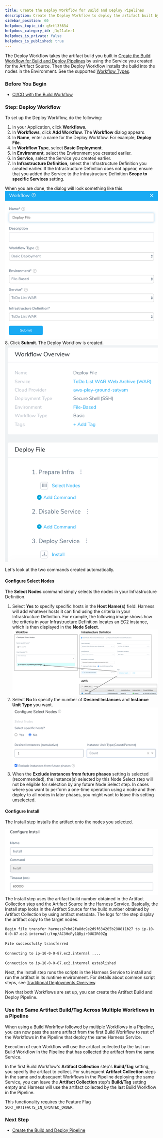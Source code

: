 ```yaml
---
title: Create the Deploy Workflow for Build and Deploy Pipelines
description: Create the Deploy Workflow to deploy the artifact built by the Build Workflow.
sidebar_position: 60
helpdocs_topic_id: q6rtl33634
helpdocs_category_id: j1q21aler1
helpdocs_is_private: false
helpdocs_is_published: true
---
```


The Deploy Workflow takes the artifact build you built in [Create the Build Workflow for Build and Deploy Pipelines](3-build-workflow.md) by using the Service you created for the Artifact Source. Then the Deploy Workflow installs the build into the nodes in the Environment. See the supported [Workflow Types](../model-cd-pipeline/workflows/workflow-configuration.md#workflow-types).

### Before You Begin

* [CI/CD with the Build Workflow](../concepts-cd/deployment-types/ci-cd-with-the-build-workflow.md)

### Step: Deploy Workflow

To set up the Deploy Workflow, do the following:

1. In your Application, click **Workflows**.
2. In **Workflows**, click **Add Workflow**. The **Workflow** dialog appears.
3. In **Name**, enter a name for the Deploy Workflow. For example, **Deploy File**.
4. In **Workflow Type**, select **Basic Deployment**.
5. In **Environment**, select the Environment you created earlier.
6. In **Service**, select the Service you created earlier.
7. In **Infrastructure Definition**, select the Infrastructure Definition you created earlier. If the Infrastructure Definition does not appear, ensure that you added the Service to the Infrastructure Definition **Scope to specific Services** setting.  
  
When you are done, the dialog will look something like this.![](./static/5-deploy-workflow-21.png)
8. Click **Submit**. The Deploy Workflow is created.![](./static/5-deploy-workflow-22.png)

Let's look at the two commands created automatically.

#### Configure Select Nodes

The **Select Nodes** command simply selects the nodes in your Infrastructure Definition.

1. Select **Yes** to specify specific hosts in the **Host Name(s)** field. Harness will add whatever hosts it can find using the criteria in your Infrastructure Definition. For example, the following image shows how the criteria in your Infrastructure Definition locates an EC2 instance, which is then displayed in the **Node Select**.![](./static/5-deploy-workflow-23.png)
2. Select **No** to specify the number of **Desired Instances** and **Instance Unit Type** you want.![](./static/5-deploy-workflow-24.png)
3. When the **Exclude instances from future phases** setting is selected (recommended), the instance(s) selected by this Node Select step will not be eligible for selection by any future Node Select step. In cases where you want to perform a one-time operation using a node and then deploy to all nodes in later phases, you might want to leave this setting unselected.

#### Configure Install

The Install step installs the artifact onto the nodes you selected.

![](./static/5-deploy-workflow-25.png)The Install step uses the artifact build number obtained in the Artifact Collection step and the Artifact Source in the Harness Service. Basically, the Install step looks in the Artifact Source for the build number obtained by Artifact Collection by using artifact metadata. The logs for the step display the artifact copy to the target nodes.


```
Begin file transfer harness7cbd2fa8dc9e2d9f634205b288811b27 to ip-10-0-0-87.ec2.internal:/tmp/AC3HcFy1QByir0UGIR09Zg  
  
File successfully transferred  
  
Connecting to ip-10-0-0-87.ec2.internal ....  
  
Connection to ip-10-0-0-87.ec2.internal established
```
Next, the Install step runs the scripts in the Harness Service to install and run the artifact in its runtime environment. For details about common script steps, see [Traditional Deployments Overview](../traditional-deployments/traditional-deployments-overview.md).

Now that both Workflows are set up, you can create the Artifact Build and Deploy Pipeline.

### Use the Same Artifact Build/Tag Across Multiple Workflows in a Pipeline

When using a Build Workflow followed by multiple Workflows in a Pipeline, you can now pass the same artifact from the first Build Workflow to rest of the Workflows in the Pipeline that deploy the same Harness Service.

Execution of each Workflow will use the artifact collected by the last run Build Workflow in the Pipeline that has collected the artifact from the same Service.

In the first Build Workflow's **Artifact Collection** step's **Build/Tag** setting, you specify the artifact to collect. For subsequent **Artifact Collection** steps in the same and subsequent Workflows in the Pipeline deploying the same Service, you can leave the **Artifact Collection** step's **Build/Tag** setting empty and Harness will use the artifact collected by the last Build Workflow in the Pipeline.

This functionality requires the Feature Flag `SORT_ARTIFACTS_IN_UPDATED_ORDER`.

### Next Step

* [Create the Build and Deploy Pipeline](6-artifact-build-and-deploy-pipelines.md)


